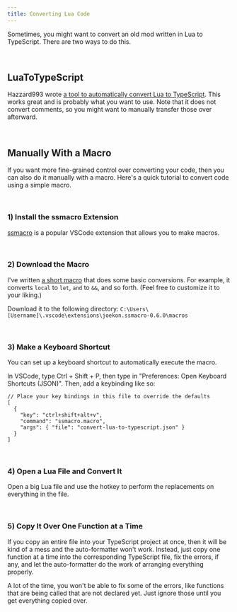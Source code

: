 ```yaml
---
title: Converting Lua Code
---
```


Sometimes, you might want to convert an old mod written in Lua to TypeScript. There are two ways to do this.

<br />

## LuaToTypeScript

Hazzard993 wrote [a tool to automatically convert Lua to TypeScript](https://github.com/hazzard993/LuaToTypeScript). This works great and is probably what you want to use. Note that it does not convert comments, so you might want to manually transfer those over afterward. <!-- cspell:ignore Hazzard -->

<br />

## Manually With a Macro

If you want more fine-grained control over converting your code, then you can also do it manually with a macro. Here's a quick tutorial to convert code using a simple macro.

<br />

### 1) Install the ssmacro Extension

[ssmacro](https://marketplace.visualstudio.com/items?itemName=joekon.ssmacro) is a popular VSCode extension that allows you to make macros.

<br />

### 2) Download the Macro

I've written [a short macro](https://isaacscript.github.io/convert-lua-to-typescript.json) that does some basic conversions. For example, it converts `local` to `let`, `and` to `&&`, and so forth. (Feel free to customize it to your liking.)

Download it to the following directory: `C:\Users\[Username]\.vscode\extensions\joekon.ssmacro-0.6.0\macros` <!-- cspell:ignore joekon -->

<br />

### 3) Make a Keyboard Shortcut

You can set up a keyboard shortcut to automatically execute the macro.

In VSCode, type Ctrl + Shift + P, then type in "Preferences: Open Keyboard Shortcuts (JSON)". Then, add a keybinding like so:

```jsonc
// Place your key bindings in this file to override the defaults
[
  {
    "key": "ctrl+shift+alt+v",
    "command": "ssmacro.macro",
    "args": { "file": "convert-lua-to-typescript.json" }
  }
]
```

<br />

### 4) Open a Lua File and Convert It

Open a big Lua file and use the hotkey to perform the replacements on everything in the file.

<br />

### 5) Copy It Over One Function at a Time

If you copy an entire file into your TypeScript project at once, then it will be kind of a mess and the auto-formatter won't work. Instead, just copy one function at a time into the corresponding TypeScript file, fix the errors, if any, and let the auto-formatter do the work of arranging everything properly.

A lot of the time, you won't be able to fix some of the errors, like functions that are being called that are not declared yet. Just ignore those until you get everything copied over.
